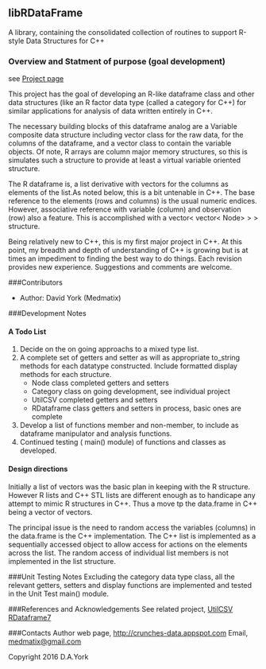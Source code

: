 ## libRDataFrame
A library, containing the consolidated collection of routines to support R-style Data Structures for C++


### Overview and Statment of purpose (goal development)
see [Project page](https://medmatix.github.io/libRDataFrame/)

This project has the goal of developing an R-like dataframe class and other data structures (like an R factor data type (called a category for C++) for similar applications for analysis of data written entirely in C++. 

The necessary building blocks of this dataframe analog are a Variable composite data structure including vector class for the raw data, for the columns of the dataframe, and a vector class to contain the variable objects. Of note, R arrays are column major memory structures, so this is simulates such a structure to provide at least a virtual variable oriented structure.

The R dataframe is, a list derivative with vectors for the columns as elements of the list.As noted below, this is a bit untenable in C++. The base reference to the  elements (rows and columns) is the usual numeric endices. However, associative reference with variable (column) and observation (row) also a feature. This is accomplished with a vector< vector< Node> > > structure.

Being relatively new to C++, this is my first major project in C++. At this point, my breadth and depth of understanding of C++ is growing but is at times an impediment to finding the best way to do things. Each revision provides new experience. Suggestions and comments are welcome.

###Contributors
  - Author: David York (Medmatix)

###Development Notes
#### A Todo List
1. Decide on the on going approachs to a mixed type list.
2. A complete set of getters and setter as will as appropriate to_string methods for each datatype constructed. Include formatted display methods for each structure.
    - Node class completed getters and setters
    - Category class on going development, see individual project
    - UtilCSV completed getters and setters
    - RDataframe class getters and setters in process, basic ones are complete
3. Develop a list of functions member and non-member, to include as dataframe manipulator and analysis  functions.
4. Continued testing ( main() module) of functions and classes as developed.

#### Design directions
Initially a list of vectors was the basic plan in keeping with the R structure. However R lists and C++ STL lists are different enough as to handicape any attempt to mimic R structures in C++. Thus a move tp the data.frame in C++ being a vector of vectors. 

The principal issue is the need to random access the variables (columns) in the data.frame is the C++ implementation. The C++ list is implemented as a sequentially accessed object to allow access for actions on the elements across the list. The random access of individual list members is not implemented in the list structure.

###Unit Testing Notes
Excluding the category data type class, all the relevant getters, setters and display functions are implemented and tested in the Unit Test main() module.


###References and Acknowledgements
See related project, [UtilCSV](http://medmatix.github.io/UtilCSV)
                     [RDataframe7](http://medmatix.github.io/RDataframe)

###Contacts
Author web page, http://crunches-data.appspot.com
Email, medmatix@gmail.com

Copyright 2016 D.A.York
